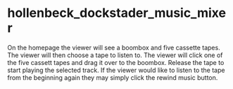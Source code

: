 # hollenbeck_dockstader_music_mixer
On the homepage the viewer will see a boombox and five cassette tapes. The viewer will then choose a tape to listen to.
The  viewer will click one of the five cassett tapes and drag it over to the boombox. Release the tape to start playing the selected track.
If the viewer would like to listen to the tape from the beginning again they may simply click the rewind music button.
